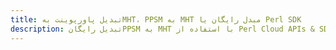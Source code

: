 ---title: تبدیل پاورپوینت بهMHT، PPSM به MHT مبدل رایگان یا Perl SDKdescription: تبدیل رایگانPPSM به MHT با استفاده از Perl Cloud APIs & SDK. همچنین اسناد Microsoft PowerPoint را در Cloud ایجاد، ویرایش و رندر کنید.---